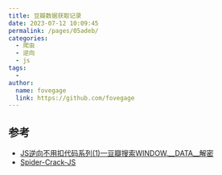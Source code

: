 ```yaml
---
title: 豆瓣数据获取记录
date: 2023-07-12 10:09:45
permalink: /pages/05adeb/
categories:
  - 爬虫
  - 逆向
  - js
tags:
  - 
author: 
  name: fovegage
  link: https://github.com/fovegage
---
```

## 参考
- [JS逆向不用扣代码系列(1)—豆瓣搜索WINDOW.__DATA__解密](https://www.freesion.com/article/8382868962/)
- [Spider-Crack-JS](https://github.com/SergioJune/Spider-Crack-JS)